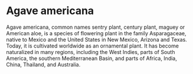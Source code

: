 <param ve-config 
       title="Agave americana" 
       layout="vertical" 
       banner="https://upload.wikimedia.org/wikipedia/commons/thumb/2/21/Agave_americana_R01.jpg/1024px-Agave_americana_R01.jpg">
       
# Agave americana

<param ve-entity eid="Q161115" title="Agave americana">
<param eid="Q96" title="Mexico">
<param eid="Q816" title="Arizona">
<param eid="Q1522" title="New Mexico">
<param eid="Q1439" title="Texas">

Agave americana, common names sentry plant, century plant, maguey or American aloe, is a species of flowering plant in the family Asparagaceae, native to Mexico and the United States in New Mexico, Arizona and Texas. Today, it is cultivated worldwide as an ornamental plant. It has become naturalized in many regions, including the West Indies, parts of South America, the southern Mediterranean Basin, and parts of Africa, India, China, Thailand, and Australia.
<param ve-map center="Q1439" zoom="4" prefer-geojson>
<param ve-plant-specimen eid="Q161115" max="3">
<param ve-image url="https://upload.wikimedia.org/wikipedia/commons/9/99/Agave_americana_Pune_04.jpg"
                title="Agave americana plant in Pune, India"
                attribution="Wikimedia commons">
